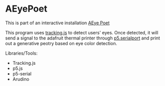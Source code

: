 # AEyePoet

This is part of an interactive installation [AEye Poet](https://youtu.be/7yTtyDCvQpo)


This program uses [tracking.js](https://trackingjs.com/) to detect users' eyes.
Once detected, it will send a signal to the adafruit thermal printer through [p5.serialport](https://github.com/p5-serial/p5.serialport) and print out a generative peotry based on eye color detection. 


Libraries/Tools:
* Tracking.js
* p5.js
* p5-serial
* Arudino
